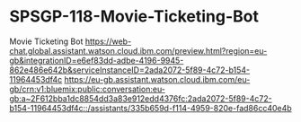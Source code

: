 # SPSGP-118-Movie-Ticketing-Bot
Movie Ticketing Bot
https://web-chat.global.assistant.watson.cloud.ibm.com/preview.html?region=eu-gb&integrationID=e6ef83dd-adbe-4196-9945-862e486e642b&serviceInstanceID=2ada2072-5f89-4c72-b154-11964453df4c
https://eu-gb.assistant.watson.cloud.ibm.com/eu-gb/crn:v1:bluemix:public:conversation:eu-gb:a~2F612bba1dc8854dd3a83e912edd4376fc:2ada2072-5f89-4c72-b154-11964453df4c::/assistants/335b659d-f114-4959-820e-fad86cc40e4b
